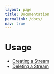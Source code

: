```yaml
---
layout: page
title: Documentation
permalink: /docs/
nav: true
---
```


# Usage
* [Creating a Stream](/docs/usage/create/)
* [Deleting a Stream](/docs/usage/delete/)
